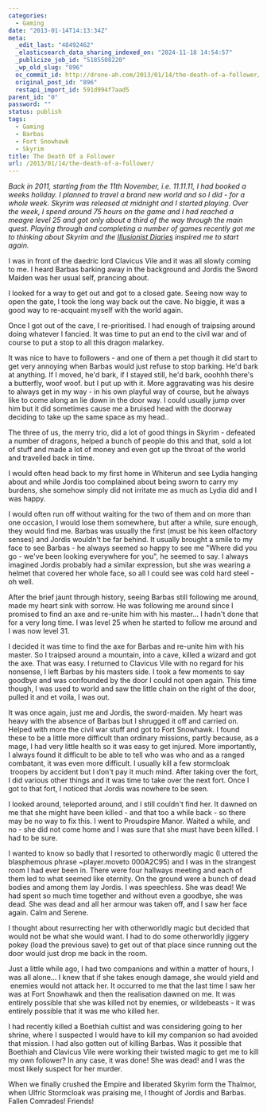 ```yaml
---
categories:
  - Gaming
date: "2013-01-14T14:13:34Z"
meta:
  _edit_last: "48492462"
  _elasticsearch_data_sharing_indexed_on: "2024-11-18 14:54:57"
  _publicize_job_id: "5185508220"
  _wp_old_slug: "896"
  oc_commit_id: http://drone-ah.com/2013/01/14/the-death-of-a-follower/1358172820
  original_post_id: "896"
  restapi_import_id: 591d994f7aad5
parent_id: "0"
password: ""
status: publish
tags:
  - Gaming
  - Barbas
  - Fort Snowhawk
  - Skyrim
title: The Death Of a Follower
url: /2013/01/14/the-death-of-a-follower/
---
```


_Back in 2011, starting from the 11th November, i.e. 11.11.11, I had booked a
weeks holiday. I planned to travel a brand new world and so I did - for a whole
week. Skyrim was released at midnight and I started playing. Over the week, I
spend around 75 hours on the game and I had reached a meagre level 25 and got
only about a third of the way through the main quest. Playing through and
completing a number of games recently got me to thinking about Skyrim and the
[Illusionist Diaries](http://www.pcgamer.com/2012/08/09/an-illusionist-in-skyrim-part-1/ "An Illusionist In Skyrim")
inspired me to start again._

I was in front of the daedric lord Clavicus Vile and it was all slowly coming to
me. I heard Barbas barking away in the background and Jordis the Sword Maiden
was her usual self, prancing about.

I looked for a way to get out and got to a closed gate. Seeing now way to open
the gate, I took the long way back out the cave. No biggie, it was a good way to
re-acquaint myself with the world again.

Once I got out of the cave, I re-prioritised. I had enough of traipsing around
doing whatever I fancied. It was time to put an end to the civil war and of
course to put a stop to all this dragon malarkey.

<!--more-->

It was nice to have to followers - and one of them a pet though it did start to
get very annoying when Barbas would just refuse to stop barking. He\'d bark at
anything. If I moved, he\'d bark, if I stayed still, he\'d bark, ooohhh there\'s
a butterfly, woof woof. but I put up with it. More aggravating was his desire to
always get in my way - in his own playful way of course, but he always like to
come along an lie down in the door way. I could usually jump over him but it did
sometimes cause me a bruised head with the doorway deciding to take up the same
space as my head..

The three of us, the merry trio, did a lot of good things in Skyrim - defeated a
number of dragons, helped a bunch of people do this and that, sold a lot of
stuff and made a lot of money and even got up the throat of the world and
travelled back in time.

I would often head back to my first home in Whiterun and see Lydia hanging about
and while Jordis too complained about being sworn to carry my burdens, she
somehow simply did not irritate me as much as Lydia did and I was happy.

I would often run off without waiting for the two of them and on more than
one occasion, I would lose them somewhere, but after a while, sure enough, they
would find me. Barbas was usually the first (must be his keen olfactory senses)
and Jordis wouldn\'t be far behind. It usually brought a smile to my face to see
Barbas - he always seemed so happy to see me \"Where did you go - we\'ve been
looking everywhere for you\", he seemed to say. I always imagined Jordis
probably had a similar expression, but she was wearing a helmet that covered her
whole face, so all I could see was cold hard steel - oh well.

After the brief jaunt through history, seeing Barbas still following me around,
made my heart sink with sorrow. He was following me around since I promised to
find an axe and re-unite him with his master\... I hadn\'t done that for a very
long time. I was level 25 when he started to follow me around and I was now
level 31.

I decided it was time to find the axe for Barbas and re-unite him with his
master. So I traipsed around a mountain, into a cave, killed a wizard and got
the axe. That was easy. I returned to Clavicus Vile with no regard for his
nonsense, I left Barbas by his masters side. I took a few moments to say goodbye
and was confounded by the door I could not open again. This time though, I was
used to world and saw the little chain on the right of the door, pulled it and
et voila, I was out.

It was once again, just me and Jordis, the sword-maiden. My heart was heavy with
the absence of Barbas but I shrugged it off and carried on. Helped with more the
civil war stuff and got to Fort Snowhawk. I found these to be a little more
difficult than ordinary missions, partly because, as a mage, I had very little
health so it was easy to get injured. More importantly, I always found it
difficult to be able to tell who was who and as a ranged combatant, it was even
more difficult. I usually kill a few stormcloak  troopers by accident but I
don\'t pay it much mind. After taking over the fort, I did various other things
and it was time to take over the next fort. Once I got to that fort, I noticed
that Jordis was nowhere to be seen.

I looked around, teleported around, and I still couldn\'t find her. It dawned on
me that she might have been killed - and that too a while back - so there may be
no way to fix this. I went to Proudspire Manor. Waited a while, and no - she did
not come home and I was sure that she must have been killed. I had to be sure.

I wanted to know so badly that I resorted to otherwordly magic (I uttered the
blasphemous phrase \~player.moveto 000A2C95) and I was in the strangest room I
had ever been in. There were four hallways meeting and each of them led to what
seemed like eternity. On the ground were a bunch of dead bodies and among them
lay Jordis. I was speechless. She was dead! We had spent so much time together
and without even a goodbye, she was dead. She was dead and all her armour was
taken off, and I saw her face again. Calm and Serene.

I thought about resurrecting her with otherworldly magic but decided that would
not be what she would want. I had to do some otherworldly jiggery pokey (load
the previous save) to get out of that place since running out the door would
just drop me back in the room.

Just a little while ago, I had two companions and within a matter of hours, I
was all alone\... I knew that if she takes enough damage, she would yield and
 enemies would not attack her. It occurred to me that the last time I saw her
was at Fort Snowhawk and then the realisation dawned on me. It was entirely
possible that she was killed not by enemies, or wildebeasts - it was entirely
possible that it was me who killed her.

I had recently killed a Boethiah cultist and was considering going to her
shrine, where I suspected I would have to kill my companion so had avoided that
mission. I had also gotten out of killing Barbas. Was it possible that Boethiah
and Clavicus Vile were working their twisted magic to get me to kill my own
follower? In any case, it was done! She was dead! and I was the most likely
suspect for her murder.

When we finally crushed the Empire and liberated Skyrim form the Thalmor, when
Ulfric Stormcloak was praising me, I thought of Jordis and Barbas. Fallen
Comrades! Friends!
